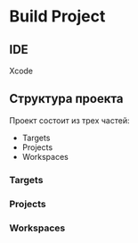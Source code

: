# Build Project

## IDE

Xcode

## Структура проекта

Проект состоит из трех частей:

* Targets
* Projects
* Workspaces

### Targets

### Projects

### Workspaces



